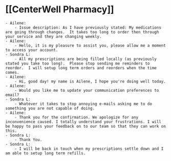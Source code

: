 # [[CenterWell Pharmacy]]
	- Ailene:
		- Issue description: As I have previously stated: My medications are going through changes.  It takes too long to order then through your service and they are changing weekly.
	- Ailene:
		- Hello, it is my pleasure to assist you, please allow me a moment to access your account.
	- Sondra L:
		- All my prescriptions are being filled locally (as previously stated you take too long).  Please stop sending me reminders to reorder.  I will setup long term orders and reorders when the time comes.
	- Ailene:
		- Hi, good day! my name is Ailene, I hope you're doing well today.
	- Ailene:
		- Would you like me to update your communication preferences to email?
	- Sondra L:
		- Whatever it takes to stop annoying e-mails asking me to do something you are not capable of doing.
	- Ailene:
		- Thank you for the confirmation. We apologize for any inconvenience caused. I totally understand your frustrations. I will be happy to pass your feedback on to our team so that they can work on this.
	- Sondra L:
		- Thank You.
	- Sondra L:
		- I will be back in touch when my prescriptions settle down and I am able to setup long term refills.